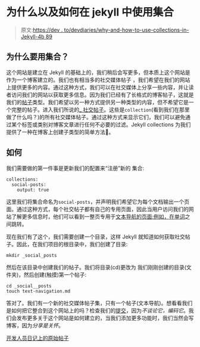 # 为什么以及如何在 jekyll 中使用集合

> 原文:[https://dev . to/devdiaries/why-and-how-to-use-collections-in-Jekyll-4b 89](https://dev.to/devdiaries/why-and-how-to-use-collections-in-jekyll-4b89)

## [](#why-use-collections)为什么要用集合？

这个网站是建立在 Jekyll 的基础上的，我们稍后会写更多，但本质上这个网站是作为一个博客建立的。我们也有相当多的社交媒体帖子
，我们希望在我们的网站上提供更多的内容。通过这种方式，我们可以在社交媒体上分享一些内容，并让读者访问我们的网站以获取更多信息。因为我们已经有了长格式的博客帖子，这就是我们的[帖子](https://jekyllrb.com/docs/posts/)类型。我们希望以另一种方式提供另一种类型的内容，但不希望它是一个完整的帖子。进入我们所说的[_ 社交帖子](https://github.com/dev-diaries/web/tree/master/_social-posts)。这些是`collection`(看到我们在那里做了什么吗？)的所有社交媒体帖子。通过这种方式来显示它们，我们可以避免通过某个标签或类别对博客文章进行任何不必要的过滤。Jekyll collections 为我们提供了一种在博客上创建子类型的简单方法🙌。

## [](#how)如何

我们需要做的第一件事是更新我们的配置来“注册”新的
集合:

```
collections:
  social-posts:
    output: true 
```

这里我们将集合命名为`social-posts`，并声明我们希望它为每个文档输出一个页面。通过这种方式，每个社交帖子都有自己的专用页面，因此当用户访问我们的网站了解更多信息时，他们可以看到一整页专用于[文本导航的页面:例如，在单词](https://dev.to/social-posts/text-navigation/)之间跳转。

现在我们有了这个，我们需要创建一个目录，这样 Jekyll 就知道如何获取社交帖子。因此，在我们项目的根目录中，我们创建了目录:

```
mkdir _social_posts 
```

然后在该目录中创建我们的帖子。我们将目录(cd)更改为
我们刚刚创建的目录(文件夹)，然后创建(触摸)第一个帖子:

```
cd _social__posts
touch text-navigation.md 
```

答对了。我们有一个新的社交媒体帖子集，只有一个帖子(文本导航)。想看看我们是如何把它整合到这个网站上的吗？检查我们的[提交](https://github.com/dev-diaries/web/commit/3176105dac2f421246512f4dd0946627ef2ec47a)，因为*不谈论它，编码它*。我们会发布更多关于这个网站是如何建立的，当我们添加更多功能时，我们当然会写博客，因为*分享是关怀*。

[开发人员日记上的原始帖子](https://www.dev-diaries.com/blog/why-and-how-to-use-collections-in-jekyll/)